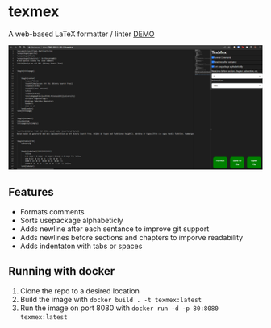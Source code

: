 # texmex
A web-based LaTeX formatter / linter
[DEMO](https://texmex.linusjansson.com/)

![ScreenShot](img.png)
## Features
* Formats comments
* Sorts usepackage alphabeticly
* Adds newline after each sentance to improve git support
* Adds newlines before sections and chapters to imporve readability
* Adds indentaton with tabs or spaces
## Running with docker
1. Clone the repo to a desired location
2. Build the image with `docker build . -t texmex:latest`
3. Run the image on port 8080 with `docker run -d -p 80:8080 texmex:latest`

